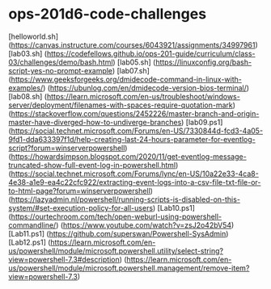 # ops-201d6-code-challenges

[helloworld.sh] (https://canvas.instructure.com/courses/6043921/assignments/34997961)
[lab03.sh]      (https://codefellows.github.io/ops-201-guide/curriculum/class-03/challenges/demo/bash.html)
[lab05.sh]      (https://linuxconfig.org/bash-script-yes-no-prompt-example)
[lab07.sh]      (https://www.geeksforgeeks.org/dmidecode-command-in-linux-with-examples/)
                (https://ubunlog.com/en/dmidecode-version-bios-terminal/)
[lab08.sh]      (https://learn.microsoft.com/en-us/troubleshoot/windows-server/deployment/filenames-with-spaces-require-quotation-mark)        
                (https://stackoverflow.com/questions/2452226/master-branch-and-origin-master-have-diverged-how-to-undiverge-branches)
[lab09.ps1]     (https://social.technet.microsoft.com/Forums/en-US/7330844d-fcd3-4a05-9fd1-dda633397f1d/help-creating-last-24-hours-parameter-for-eventlog-script?forum=winserverpowershell)
                (https://howardsimpson.blogspot.com/2020/11/get-eventlog-message-truncated-show-full-event-log-in-powershell.html)
                (https://social.technet.microsoft.com/Forums/lync/en-US/10a22e33-4ca8-4e38-a1e9-ea4c22cfc922/extracting-event-logs-into-a-csv-file-txt-file-or-to-html-page?forum=winserverpowershell)
                (https://lazyadmin.nl/powershell/running-scripts-is-disabled-on-this-system/#set-execution-policy-for-all-users)
[Lab10.ps1]     (https://ourtechroom.com/tech/open-weburl-using-powershell-commandline/)
                (https://www.youtube.com/watch?v=zsJ2o42bV54)
[Lab11.ps1]     (https://github.com/superswan/Powershell-SysAdmin)
[Lab12.ps1]     (https://learn.microsoft.com/en-us/powershell/module/microsoft.powershell.utility/select-string?view=powershell-7.3#description)
                (https://learn.microsoft.com/en-us/powershell/module/microsoft.powershell.management/remove-item?view=powershell-7.3)
